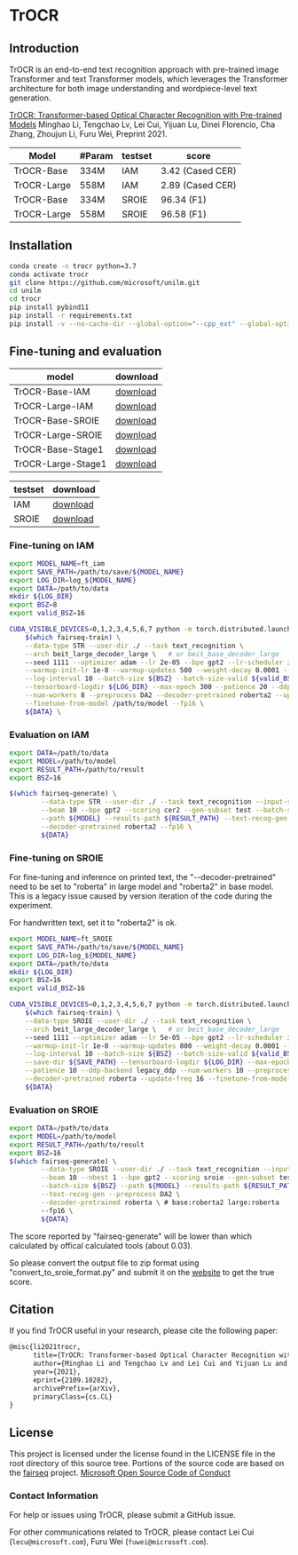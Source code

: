 # TrOCR

## Introduction
TrOCR is an end-to-end text recognition approach with pre-trained image Transformer and text Transformer models, which leverages the Transformer architecture for both image understanding and wordpiece-level text generation. 
 
 [TrOCR: Transformer-based Optical Character Recognition with Pre-trained Models](https://layoutlm.blob.core.windows.net/trocr/dataset/IAM.tar.gz) Minghao Li, Tengchao Lv, Lei Cui, Yijuan Lu, Dinei Florencio, Cha Zhang, Zhoujun Li, Furu Wei, Preprint 2021.
 
 
| Model                          |  #Param   | testset | score          |
|--------------------------------|-----------|---------|----------------|
| TrOCR-Base                     | 334M       | IAM     | 3.42 (Cased CER)     |
| TrOCR-Large                    | 558M       | IAM     | 2.89 (Cased CER)     |
| TrOCR-Base                     | 334M       | SROIE   | 96.34 (F1)  |
| TrOCR-Large                    | 558M       | SROIE   | 96.58 (F1)  |

## Installation
~~~bash
conda create -n trocr python=3.7
conda activate trocr
git clone https://github.com/microsoft/unilm.git
cd unilm
cd trocr
pip install pybind11
pip install -r requirements.txt
pip install -v --no-cache-dir --global-option="--cpp_ext" --global-option="--cuda_ext" 'git+https://github.com/NVIDIA/apex.git'
~~~

## Fine-tuning and evaluation
|   model  | download |
| -------- | -------- |
| TrOCR-Base-IAM     | [download](https://layoutlm.blob.core.windows.net/trocr/model_zoo/fairseq/trocr-base-handwritten.pt) |
| TrOCR-Large-IAM    | [download](https://layoutlm.blob.core.windows.net/trocr/model_zoo/fairseq/trocr-large-handwritten.pt) |
| TrOCR-Base-SROIE   | [download](https://layoutlm.blob.core.windows.net/trocr/model_zoo/fairseq/trocr-base-printed.pt) |
| TrOCR-Large-SROIE  | [download](https://layoutlm.blob.core.windows.net/trocr/model_zoo/fairseq/trocr-large-printed.pt) |
| TrOCR-Base-Stage1  | [download](https://layoutlm.blob.core.windows.net/trocr/model_zoo/fairseq/trocr-base-stage1.pt) |
| TrOCR-Large-Stage1 | [download](https://layoutlm.blob.core.windows.net/trocr/model_zoo/fairseq/trocr-large-stage1.pt) |


|   testset  | download |
| --------| -------- |
| IAM     | [download](https://layoutlm.blob.core.windows.net/trocr/dataset/IAM.tar.gz) |
| SROIE   | [download](https://layoutlm.blob.core.windows.net/trocr/dataset/SROIE_Task2_Original.tar.gz) |



### Fine-tuning on IAM
~~~bash
export MODEL_NAME=ft_iam
export SAVE_PATH=/path/to/save/${MODEL_NAME}
export LOG_DIR=log_${MODEL_NAME}
export DATA=/path/to/data
mkdir ${LOG_DIR}
export BSZ=8
export valid_BSZ=16

CUDA_VISIBLE_DEVICES=0,1,2,3,4,5,6,7 python -m torch.distributed.launch --nproc_per_node=8 \
    $(which fairseq-train) \
    --data-type STR --user-dir ./ --task text_recognition \
    --arch beit_large_decoder_large \   # or beit_base_decoder_large
    --seed 1111 --optimizer adam --lr 2e-05 --bpe gpt2 --lr-scheduler inverse_sqrt \
    --warmup-init-lr 1e-8 --warmup-updates 500 --weight-decay 0.0001 --log-format tqdm \
    --log-interval 10 --batch-size ${BSZ} --batch-size-valid ${valid_BSZ} --save-dir ${SAVE_PATH} \
    --tensorboard-logdir ${LOG_DIR} --max-epoch 300 --patience 20 --ddp-backend legacy_ddp \
    --num-workers 8 --preprocess DA2 --decoder-pretrained roberta2 --update-freq 1 \
    --finetune-from-model /path/to/model --fp16 \
    ${DATA} \
~~~

### Evaluation on IAM
~~~bash
export DATA=/path/to/data
export MODEL=/path/to/model
export RESULT_PATH=/path/to/result
export BSZ=16

$(which fairseq-generate) \
        --data-type STR --user-dir ./ --task text_recognition --input-size 384 \
        --beam 10 --bpe gpt2 --scoring cer2 --gen-subset test --batch-size ${BSZ} \
        --path ${MODEL} --results-path ${RESULT_PATH} --text-recog-gen --preprocess DA2 \
        --decoder-pretrained roberta2 --fp16 \
        ${DATA}
~~~

### Fine-tuning on SROIE
For fine-tuning and inference on printed text, the "--decoder-pretrained" need to be set to "roberta" in large model and "roberta2" in base model.
This is a legacy issue caused by version iteration of the code during the experiment.

For handwritten text, set it to "roberta2" is ok.

~~~bash
export MODEL_NAME=ft_SROIE
export SAVE_PATH=/path/to/save/${MODEL_NAME}
export LOG_DIR=log_${MODEL_NAME}
export DATA=/path/to/data
mkdir ${LOG_DIR}
export BSZ=16
export valid_BSZ=16

CUDA_VISIBLE_DEVICES=0,1,2,3,4,5,6,7 python -m torch.distributed.launch --nproc_per_node=8 \
    $(which fairseq-train) \
    --data-type SROIE --user-dir ./ --task text_recognition \
    --arch beit_large_decoder_large \   # or beit_base_decoder_large
    --seed 1111 --optimizer adam --lr 5e-05 --bpe gpt2 --lr-scheduler inverse_sqrt \
    --warmup-init-lr 1e-8 --warmup-updates 800 --weight-decay 0.0001 --log-format tqdm \
    --log-interval 10 --batch-size ${BSZ} --batch-size-valid ${valid_BSZ} \
    --save-dir ${SAVE_PATH} --tensorboard-logdir ${LOG_DIR} --max-epoch 300 \
    --patience 10 --ddp-backend legacy_ddp --num-workers 10 --preprocess DA2 \
    --decoder-pretrained roberta --update-freq 16 --finetune-from-model /path/to/model --fp16 \
    ${DATA}
~~~

### Evaluation on SROIE
~~~bash
export DATA=/path/to/data
export MODEL=/path/to/model
export RESULT_PATH=/path/to/result
export BSZ=16
$(which fairseq-generate) \
        --data-type SROIE --user-dir ./ --task text_recognition --input-size 384 \
        --beam 10 --nbest 1 --bpe gpt2 --scoring sroie --gen-subset test \
        --batch-size ${BSZ} --path ${MODEL} --results-path ${RESULT_PATH} \
        --text-recog-gen --preprocess DA2 \
        --decoder-pretrained roberta \ # base:roberta2 large:roberta 
        --fp16 \
        ${DATA}
~~~
The score reported by "fairseq-generate" will be lower than which calculated by offical calculated tools (about 0.03).

So please convert the output file to zip format using "convert_to_sroie_format.py" and submit it on the [website](https://rrc.cvc.uab.es/?ch=13&com=evaluation&task=2) to get the true score.

## Citation
If you find TrOCR useful in your research, please cite the following paper:
``` latex
@misc{li2021trocr,
      title={TrOCR: Transformer-based Optical Character Recognition with Pre-trained Models}, 
      author={Minghao Li and Tengchao Lv and Lei Cui and Yijuan Lu and Dinei Florencio and Cha Zhang and Zhoujun Li and Furu Wei},
      year={2021},
      eprint={2109.10282},
      archivePrefix={arXiv},
      primaryClass={cs.CL}
}
```

## License
This project is licensed under the license found in the LICENSE file in the root directory of this source tree. Portions of the source code are based on the [fairseq](https://github.com/pytorch/fairseq) project. [Microsoft Open Source Code of Conduct](https://opensource.microsoft.com/codeofconduct)

### Contact Information
For help or issues using TrOCR, please submit a GitHub issue.

For other communications related to TrOCR, please contact Lei Cui (`lecu@microsoft.com`), Furu Wei (`fuwei@microsoft.com`).
